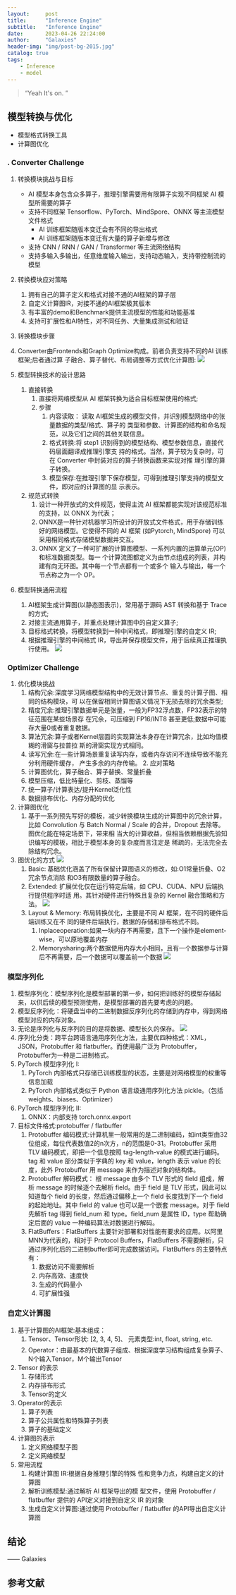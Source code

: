 ```yaml
---
layout:     post
title:      "Inference Engine"
subtitle:   "Inference Engine"
date:       2023-04-26 22:24:00
author:     "Galaxies"
header-img: "img/post-bg-2015.jpg"
catalog: true
tags:
    - Inference
    - model
---
```



> 
> “Yeah It's on. ”
>  
>  


## 模型转换与优化
*  模型格式转换工具
*  计算图优化
### . Converter Challenge
   1. 转换模块挑战与目标
      * AI 模型本身包含众多算子，推理引擎需要用有限算子实现不同框架 AI 模型所需要的算子
      * 支持不同框架 Tensorflow、PyTorch、MindSpore、ONNX 等主流模型文件格式
        * AI 训练框架随版本变迁会有不同的导出格式
        * AI 训练框架随版本变迁有大量的算子新增与修改
      * 支持 CNN / RNN / GAN / Transformer 等主流网络结构
      * 支持多输入多输出，任意维度输入输出，支持动态输入，支持带控制流的模型

   2.  转换模块应对策略
       1.  拥有自己的算子定义和格式对接不通的AI框架的算子层
       2.  自定义计算图IR，对接不通的AI框架极其版本
       3.  有丰富的demo和Benchmark提供主流模型的性能和功能基准
       4.  支持可扩展性和AI特性，对不同任务、大量集成测试和验证
   3. 转换模块步骤
   4. Converter由Frontends和Graph Optimize构成。前者负责支持不同的AI 训练框架;后者通过算 子融合、算子替代、布局调整等方式优化计算图:
   ![](/img/in-post/post-ai/inference/convert_work_flow.png)

   5. 模型转换技术的设计思路
      1. 直接转换
         1. 直接将网络模型从 AI 框架转换为适合目标框架使用的格式;
         2. 步骤
            1. 内容读取： 读取 AI框架生成的模型文件，并识别模型网络中的张量数据的类型/格式、算子的 类型和参数、计算图的结构和命名规范，以及它们之间的其他关联信息。
            2. 格式转换:将 step1 识别得到的模型结构、模型参数信息，直接代码层面翻译成推理引擎支 持的格式。当然，算子较为复杂时，可在 Converter 中封装对应的算子转换函数来实现对推 理引擎的算子转换。
            3. 模型保存:在推理引擎下保存模型，可得到推理引擎支持的模型文件，即对应的计算图的显 示表示。
      2. 规范式转换
         1. 设计一种开放式的文件规范，使得主流 AI 框架都能实现对该规范标准的支持，以 ONNX 为代表；
         2. ONNX是一种针对机器学习所设计的开放式文件格式，用于存储训练好的网络模型。它使得不同的 AI 框架 (如Pytorch, MindSpore) 可以采用相同格式存储模型数据并交互。
         3. ONNX 定义了一种可扩展的计算图模型、一系列内置的运算单元(OP)和标准数据类型。每一 个计算流图都定义为由节点组成的列表，并构建有向无环图。其中每一个节点都有一个或多个 输入与输出，每一个节点称之为一个 OP。
   6. 模型转换通用流程
      1. AI框架生成计算图(以静态图表示)，常用基于源码 AST 转换和基于 Trace 的方式;
      2. 对接主流通用算子，并重点处理计算图中的自定义算子;
      3. 目标格式转换，将模型转换到一种中间格式，即推理引擎的自定义 IR;
      4. 根据推理引擎的中间格式 IR，导出并保存模型文件，用于后续真正推理执行使用。
      ![](/img/in-post/post-ai/inference/convert_process.png)


###  Optimizer Challenge 
   1. 优化模块挑战
      1. 结构冗余:深度学习网络模型结构中的无效计算节点、重复的计算子图、相同的结构模块，可 以在保留相同计算图语义情况下无损去除的冗余类型;
      2. 精度冗余:推理引擎数据单元是张量，一般为FP32浮点数，FP32表示的特征范围在某些场景存 在冗余，可压缩到 FP16/INT8 甚至更低;数据中可能存大量0或者重复数据。
      3. 算法冗余:算子或者Kernel层面的实现算法本身存在计算冗余，比如均值模糊的滑窗与拉普拉 斯的滑窗实现方式相同。
      4. 读写冗余:在一些计算场景重复读写内存，或者内存访问不连续导致不能充分利用硬件缓存， 产生多余的内存传输。
    2. 应对策略
       1. 计算图优化，算子融合、算子替换、常量折叠
       2. 模型压缩，低比特量化、剪枝、蒸馏等
       3. 统一算子/计算表达/提升Kernel泛化性
       4. 数据排布优化、内存分配的优化
   3. 计算图优化
      1. 基于一系列预先写好的模板，减少转换模块生成的计算图中的冗余计算，比如 Convolution 与 Batch Normal / Scale 的合并，Dropout 去除等。图优化能在特定场景下，带来相 当大的计算收益，但相当依赖根据先验知识编写的模板，相比于模型本身的复杂度而言注定是 稀疏的，无法完全去除结构冗余。
   4. 图优化的方式
      ![](/img/in-post/post-ai/inference/compute_graph_optimaztion.png)
      1. Basic: 基础优化涵盖了所有保留计算图语义的修改，如:O1常量折叠、O2冗余节点消除 和O3有限数量的算子融合。
      2. Extended: 扩展优化仅在运行特定后端，如 CPU、CUDA、NPU 后端执行提供程序时适 用。其针对硬件进行特殊且复杂的 Kernel 融合策略和方法。
      ![](/img/in-post/post-ai/inference/flash_attention.png)
      3. Layout & Memory: 布局转换优化，主要是不同 AI 框架，在不同的硬件后端训练又在不 同的硬件后端执行，数据的存储和排布格式不同。
         1. Inplaceoperation:如果一块内存不再需要，且下一个操作是element-wise，可以原地覆盖内存
         2. Memorysharing:两个数据使用内存大小相同，且有一个数据参与计算后不再需要，后一个数据可以覆盖前一个数据
      ![](/img/in-post/post-ai/inference/memory_optimation.png)
      
      

### 模型序列化
   1. 模型序列化：模型序列化是模型部署的第一步，如何把训练好的模型存储起来，以供后续的模型预测使用，是模型部署的首先要考虑的问题。
   2. 模型反序列化：将硬盘当中的二进制数据反序列化的存储到内存中，得到网络模型对应的内存对象。
   3. 无论是序列化与反序列的目的是将数据、模型长久的保存。
   ![](/img/in-post/post-ai/inference/Serialization.png)
   4. 序列化分类：跨平台跨语言通用序列化方法，主要优四种格式：XML，JSON，Protobuffer 和 flatbuffer。而使用最广泛为 Protobuffer，Protobuffer为一种是二进制格式。
   5. PyTorch 模型序列化 I:
      1. PyTorch 内部格式只存储已训练模型的状态，主要是对网络模型的权重等信息加载
      2. PyTorch 内部格式类似于 Python 语言级通用序列化方法 pickle。（包括 weights、biases、Optimizer）
   6. PyTorch 模型序列化 II:
      1. ONNX：内部支持 torch.onnx.export
   7. 目标文件格式:protobuffer / flatbuffer
      1. Protobuffer 编码模式:计算机里一般常用的是二进制编码，如int类型由32位组成，每位代表数值2的n次方，n的范围是0-31。Protobuffer 采用 TLV 编码模式，即把一个信息按照 tag-length-value 的模式进行编码。tag 和 value 部分类似于字典的 key 和 value，length 表示 value 的长度，此外 Protobuffer 用 message 来作为描述对象的结构体。
      2. Protobuffer 解码模式： 根 message 由多个 TLV 形式的 field 组成，解析 message 的时候逐个去解析 field。由于 field 是 TLV 形式，因此可以知道每个 field 的长度，然后通过偏移上一个 field 长度找到下一个 field 的起始地址。其中 field 的 value 也可以是一个嵌套 message。对于 field 先解析 tag 得到 field_num 和 type。field_num 是属性 ID，type 帮助确定后面的 value 一种编码算法对数据进行解码。
      3. FlatBuffers：FlatBuffers 主要针对部署和对性能有要求的应用。以阿里MNN为代表的，相对于 Protocol Buffers，FlatBuffers 不需要解析，只通过序列化后的二进制buffer即可完成数据访问。FlatBuffers 的主要特点有：
         1. 数据访问不需要解析
         2. 内存高效、速度快
         3. 生成的代码量小
         4. 可扩展性强

### 自定义计算图
  1. 基于计算图的AI框架:基本组成：
     1. Tensor、Tensor形状: [2, 3, 4, 5]、 元素类型:int, float, string, etc.
     2. Operator：由最基本的代数算子组成、根据深度学习结构组成复杂算子、N个输入Tensor，M个输出Tensor
  2. Tensor 的表示
     1. 存储形式
     2. 内存排布形式
     3. Tensor的定义
   3. Operator的表示
      1. 算子列表
      2. 算子公共属性和特殊算子列表
      3. 算子的基础定义
   4. 计算图的表示
      1. 定义网络模型子图
      2. 定义网络模型
   5. 常用流程
      1. 构建计算图 IR:根据自身推理引擎的特殊 性和竞争力点，构建自定义的计算图
      2. 解析训练模型:通过解析 AI 框架导出的模 型文件，使用 Protobuffer / flatbuffer 提供的 API定义对接到自定义 IR 的对象
      3. 生成自定义计算图:通过使用 Protobuffer / flatbuffer 的API导出自定义计算图



## 结论



—— Galaxies

## 参考文献
